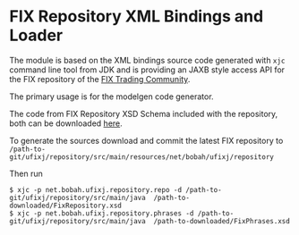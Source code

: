 # FIX Repository XML Bindings and Loader
The module is based on the XML bindings source code generated with `xjc` command line tool
from JDK and is providing an JAXB style access API for the FIX repository
of the [FIX Trading Community](https://www.fixtrading.org).

The primary usage is for the modelgen code generator.

The code from FIX Repository XSD Schema included with the repository, both can be downloaded
[here](https://www.fixtrading.org/standards/fix-repository/).

To generate the sources download and commit the latest FIX repository
to `/path-to-git/ufixj/repository/src/main/resources/net/bobah/ufixj/repository`

Then run
```
$ xjc -p net.bobah.ufixj.repository.repo -d /path-to-git/ufixj/repository/src/main/java  /path-to-downloaded/FixRepository.xsd
$ xjc -p net.bobah.ufixj.repository.phrases -d /path-to-git/ufixj/repository/src/main/java  /path-to-downloaded/FixPhrases.xsd
```